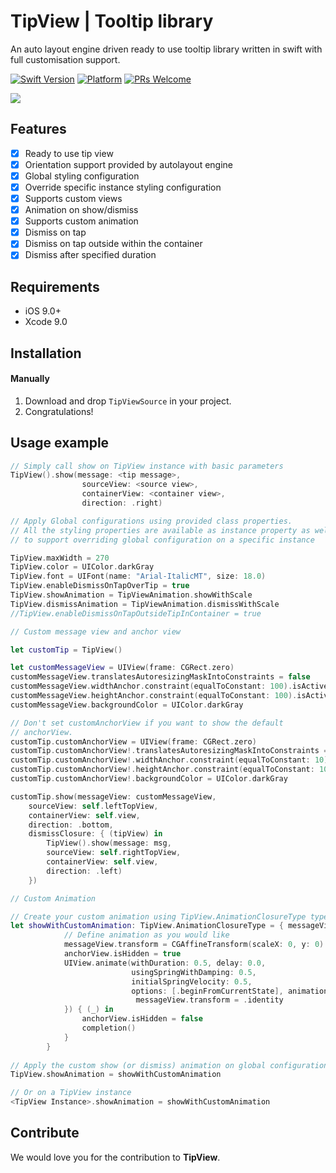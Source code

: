 # TipView | Tooltip library
An auto layout engine driven ready to use tooltip library written in swift with full customisation support.

[![Swift Version][swift-image]][swift-url]
[![Platform](https://img.shields.io/cocoapods/p/LFAlertController.svg?style=flat)](http://cocoapods.org/pods/LFAlertController)
[![PRs Welcome](https://img.shields.io/badge/PRs-welcome-brightgreen.svg?style=flat-square)](http://makeapullrequest.com)

![](header.gif)

## Features

- [x] Ready to use tip view
- [x] Orientation support provided by autolayout engine
- [x] Global styling configuration
- [x] Override specific instance styling configuration
- [x] Supports custom views
- [x] Animation on show/dismiss
- [x] Supports custom animation
- [x] Dismiss on tap
- [x] Dismiss on tap outside within the container
- [x] Dismiss after specified duration

## Requirements

- iOS 9.0+
- Xcode 9.0

## Installation

#### Manually
1. Download and drop ```TipViewSource``` in your project.
2. Congratulations!  

## Usage example

```swift
// Simply call show on TipView instance with basic parameters
TipView().show(message: <tip message>, 
                sourceView: <source view>, 
                containerView: <container view>, 
                direction: .right)

// Apply Global configurations using provided class properties.
// All the styling properties are available as instance property as well
// to support overriding global configuration on a specific instance

TipView.maxWidth = 270
TipView.color = UIColor.darkGray
TipView.font = UIFont(name: "Arial-ItalicMT", size: 18.0)
TipView.enableDismissOnTapOverTip = true
TipView.showAnimation = TipViewAnimation.showWithScale
TipView.dismissAnimation = TipViewAnimation.dismissWithScale
//TipView.enableDismissOnTapOutsideTipInContainer = true

// Custom message view and anchor view

let customTip = TipView()

let customMessageView = UIView(frame: CGRect.zero)
customMessageView.translatesAutoresizingMaskIntoConstraints = false
customMessageView.widthAnchor.constraint(equalToConstant: 100).isActive = true
customMessageView.heightAnchor.constraint(equalToConstant: 100).isActive = true
customMessageView.backgroundColor = UIColor.darkGray

// Don't set customAnchorView if you want to show the default
// anchorView.
customTip.customAnchorView = UIView(frame: CGRect.zero)
customTip.customAnchorView!.translatesAutoresizingMaskIntoConstraints = false
customTip.customAnchorView!.widthAnchor.constraint(equalToConstant: 10).isActive = true
customTip.customAnchorView!.heightAnchor.constraint(equalToConstant: 10).isActive = true
customTip.customAnchorView!.backgroundColor = UIColor.darkGray

customTip.show(messageView: customMessageView, 
    sourceView: self.leftTopView, 
    containerView: self.view, 
    direction: .bottom, 
    dismissClosure: { (tipView) in
        TipView().show(message: msg,
        sourceView: self.rightTopView,
        containerView: self.view,
        direction: .left)
    })

// Custom Animation

// Create your custom animation using TipView.AnimationClosureType type, example given below:
let showWithCustomAnimation: TipView.AnimationClosureType = { messageView, anchorView, completion in
            // Define animation as you would like
            messageView.transform = CGAffineTransform(scaleX: 0, y: 0)
            anchorView.isHidden = true
            UIView.animate(withDuration: 0.5, delay: 0.0,
                           usingSpringWithDamping: 0.5,
                           initialSpringVelocity: 0.5,
                           options: [.beginFromCurrentState], animations: {
                            messageView.transform = .identity
            }) { (_) in
                anchorView.isHidden = false
                completion()
            }
        }
        
// Apply the custom show (or dismiss) animation on global configuration:
TipView.showAnimation = showWithCustomAnimation

// Or on a TipView instance
<TipView Instance>.showAnimation = showWithCustomAnimation

```

## Contribute

We would love you for the contribution to **TipView**.

[swift-image]:https://img.shields.io/badge/swift-4.0-orange.svg
[swift-url]: https://swift.org/
[license-image]: https://img.shields.io/badge/License-MIT-blue.svg
[license-url]: LICENSE
[codebeat-image]: https://codebeat.co/badges/c19b47ea-2f9d-45df-8458-b2d952fe9dad
[codebeat-url]: https://codebeat.co/projects/github-com-vsouza-awesomeios-com
